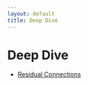 ```yaml
---
layout: default
title: Deep Dive
---
```


# Deep Dive

- [Residual Connections](deepdive/ResidualConnections.html)